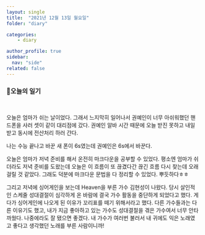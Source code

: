 ```yaml
---
layout: single
title:  "2021년 12월 13일 월요일"
folder: "diary"

categories:
    - diary

author_profile: true
sidebar:
  nav: "side"
related: false
---
```


### 🎈오늘의 일기  
<br/>

오늘은 엄마가 쉬는 날이었다. 그래서 느지막히 일어나서 권예인이 너무 아쉬워했던 핸드폰을 사러 셋이 같이 대리점에 갔다. 권예인 알바 시간 때문에 오늘 받진 못하고 내일 받고 동시에 전산처리 하러 간다. 
  
나는 수능 끝나고 바꾼 새 폰이 6s였는데 권예인은 6s에서 바꾼다.  
  
오늘은 엄마가 저녁 준비를 해서 온전히 마크다운을 공부할 수 있었다. 평소엔 엄마가 쉬더라도 저녁 준비를 도왔는데 오늘은 이 흐름이 또 끊겼다간 끊긴 흐름 다시 찾는데 오래 걸릴 것 같았다. 
그래도 덕분에 마크다운 문법을 다 정리할 수 있었다. 뿌듯하다ㅎㅎ  
  
그리고 저녁에 싱어게인을 보는데 Heaven을 부른 가수 김현성이 나왔다. 당시 살인적인 스케줄 성대결절이 심각하게 온 바람에 결국 가수 활동을 중단하게 되었다고 했다. 게다가 싱어게인에 나오게 된 이유가 꼬리표를 떼기 위해서라고 했다. 다른 가수들과는 다른 이유기도 했고, 내가 지금 좋아하고 있는 가수도 성대결절을 겪은 가수여서 너무 안타까웠다. 나중에라도 잘 됐으면 좋겠다. 내 가수가 여러번 불러서 내 귀에도 익은 노래였고 좋다고 생각했던 노래를 부른 사람이니까!
